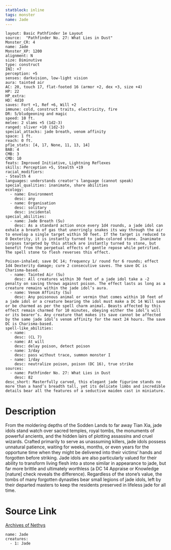 ```yaml
---
statblock: inline
tags: monster
name: Jade
---
```

```statblock
layout: Basic Pathfinder 1e Layout
source:  "Pathfinder No. 27: What Lies in Dust"
Monster_CR: 4
name: Jade
Monster_XP: 1200
alignment: N
size: Diminutive
type: construct
INI: +7
perception: +5
senses: darkvision, low-light vision
aura: tainted air
AC: 20, touch 17, flat-footed 16 (armor +2, dex +3, size +4)
HP: 22
HP_extra: 
HD: 4d10
saves: Fort +1, Ref +6, Will +2
immune: cold, construct traits, electricity, fire
DR: 5/bludgeoning and magic
speed: 10 ft.
melee: 2 slams +5 (1d2-3)
ranged: sliver +10 (1d2-3)
special_attacks: jade breath, venom affinity
space: 1 ft.
reach: 0 ft.
pf1e_stats: [4, 17, None, 11, 13, 14]
BAB: 4
CMB: 3
CMD: 10
feats: Improved Initiative, Lightning Reflexes
skills: Perception +5, Stealth +19
racial_modifiers:
- Stealth 4
languages: understands creator's language (cannot speak)
special_qualities: inanimate, share abilities
ecology:
  - name: Environment
    desc: any
  - name: Organisation
    desc: solitary
    desc: incidental
special_abilities:
  - name: Jade Breath (Su)
    desc: As a standard action once every 1d4 rounds, a jade idol can exhale a breath of gas that unerringly snakes its way through the air to envelop a single target within 50 feet. If the target is reduced to 0 Dexterity, it is instantly turned to jade-colored stone. Inanimate corpses targeted by this attack are instantly turned to stone, but benefit from the perpetual effects of gentle repose while petrified. The spell stone to flesh reverses this effect.

Poison-inhaled; save DC 14; frequency 1/ round for 6 rounds; effect 1d4 Dexterity damage; cure 2 consecutive saves. The save DC is Charisma-based.
  - name: Tainted Air (Su)
    desc: All creatures within 30 feet of a jade idol take a -2 penalty on saving throws against poison. The effect lasts as long as a creature remains within the jade idol’s aura.
  - name: Venom Affinity (Su)
    desc: Any poisonous animal or vermin that comes within 10 feet of a jade idol or a creature bearing the idol must make a DC 14 Will save or be charmed as per the spell charm animal. Beasts affected by this effect remain charmed for 10 minutes, obeying either the idol’s will or its bearer’s. Any creature that makes its save cannot be affected by the same jade idol’s venom affinity for the next 24 hours. The save DC is Charisma-based.
spell-like_abilities:
  - name:
    desc: (CL 7)
  - name: At will
    desc: delay poison, detect poison
  - name: 3/day
    desc: pass without trace, summon monster I
  - name: 1/day
    desc: neutralize poison, poison (DC 16), true strike
sources:
  - name: Pathfinder No. 27: What Lies in Dust
    desc: 82
desc_short: Masterfully carved, this elegant jade figurine stands no more than a hand’s breadth tall, yet its delicate limbs and incredible details bear all the features of a seductive maiden cast in miniature.
```
# Description
From the moldering depths of the Sodden Lands to far away Tian Xia, jade idols stand watch over sacred temples, royal tombs, the monuments of powerful ancients, and the hidden lairs of plotting assassins and cruel wizards. Crafted primarily to serve as unassuming killers, jade idols possess unnatural patience, waiting for weeks, months, or even years for the opportune time when they might be delivered into their victims’ hands and forgotten before striking. Jade idols are also particularly valued for their ability to transform living flesh into a stone similar in appearance to jade, but far more brittle and ultimately worthless (a DC 14 Appraise or Knowledge [nature] check reveals the difference). Regardless of the stone’s value, the tombs of many forgotten dynasties bear small legions of jade idols, left by their departed masters to keep the residents preserved in lifeless jade for all time.
# Source Link
[Archives of Nethys](https://aonprd.com/MonsterDisplay.aspx?ItemName=Jade)
```encounter-table
name: Jade
creatures:
  - 1: Jade
```
